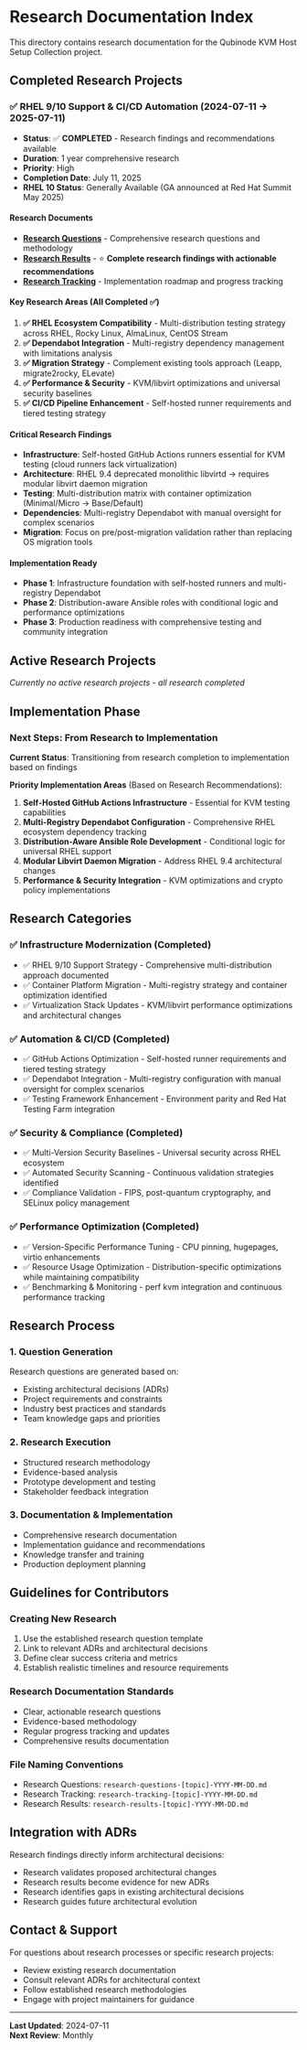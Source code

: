 # Research Documentation Index

This directory contains research documentation for the Qubinode KVM Host Setup Collection project.

## Completed Research Projects

### ✅ RHEL 9/10 Support & CI/CD Automation (2024-07-11 → 2025-07-11)
- **Status**: ✅ **COMPLETED** - Research findings and recommendations available
- **Duration**: 1 year comprehensive research
- **Priority**: High
- **Completion Date**: July 11, 2025
- **RHEL 10 Status**: Generally Available (GA announced at Red Hat Summit May 2025)

#### Research Documents
- [**Research Questions**](research-questions-rhel-9-10-support-2024-07-11.md) - Comprehensive research questions and methodology
- [**Research Results**](research-results-july-11-2025.md) - ⭐ **Complete research findings with actionable recommendations**
- [**Research Tracking**](research-tracking-rhel-9-10-2024-07-11.md) - Implementation roadmap and progress tracking

#### Key Research Areas (All Completed ✅)
1. **✅ RHEL Ecosystem Compatibility** - Multi-distribution testing strategy across RHEL, Rocky Linux, AlmaLinux, CentOS Stream
2. **✅ Dependabot Integration** - Multi-registry dependency management with limitations analysis
3. **✅ Migration Strategy** - Complement existing tools approach (Leapp, migrate2rocky, ELevate)
4. **✅ Performance & Security** - KVM/libvirt optimizations and universal security baselines
5. **✅ CI/CD Pipeline Enhancement** - Self-hosted runner requirements and tiered testing strategy

#### Critical Research Findings
- **Infrastructure**: Self-hosted GitHub Actions runners essential for KVM testing (cloud runners lack virtualization)
- **Architecture**: RHEL 9.4 deprecated monolithic libvirtd → requires modular libvirt daemon migration
- **Testing**: Multi-distribution matrix with container optimization (Minimal/Micro → Base/Default)
- **Dependencies**: Multi-registry Dependabot with manual oversight for complex scenarios
- **Migration**: Focus on pre/post-migration validation rather than replacing OS migration tools

#### Implementation Ready
- **Phase 1**: Infrastructure foundation with self-hosted runners and multi-registry Dependabot
- **Phase 2**: Distribution-aware Ansible roles with conditional logic and performance optimizations
- **Phase 3**: Production readiness with comprehensive testing and community integration

## Active Research Projects

*Currently no active research projects - all research completed*

## Implementation Phase

### Next Steps: From Research to Implementation
**Current Status**: Transitioning from research completion to implementation based on findings

**Priority Implementation Areas** (Based on Research Recommendations):
1. **Self-Hosted GitHub Actions Infrastructure** - Essential for KVM testing capabilities
2. **Multi-Registry Dependabot Configuration** - Comprehensive RHEL ecosystem dependency tracking  
3. **Distribution-Aware Ansible Role Development** - Conditional logic for universal RHEL support
4. **Modular Libvirt Daemon Migration** - Address RHEL 9.4 architectural changes
5. **Performance & Security Integration** - KVM optimizations and crypto policy implementations

## Research Categories

### ✅ Infrastructure Modernization (Completed)
- ✅ RHEL 9/10 Support Strategy - Comprehensive multi-distribution approach documented
- ✅ Container Platform Migration - Multi-registry strategy and container optimization identified
- ✅ Virtualization Stack Updates - KVM/libvirt performance optimizations and architectural changes

### ✅ Automation & CI/CD (Completed)
- ✅ GitHub Actions Optimization - Self-hosted runner requirements and tiered testing strategy
- ✅ Dependabot Integration - Multi-registry configuration with manual oversight for complex scenarios
- ✅ Testing Framework Enhancement - Environment parity and Red Hat Testing Farm integration

### ✅ Security & Compliance (Completed)
- ✅ Multi-Version Security Baselines - Universal security across RHEL ecosystem
- ✅ Automated Security Scanning - Continuous validation strategies identified
- ✅ Compliance Validation - FIPS, post-quantum cryptography, and SELinux policy management

### ✅ Performance Optimization (Completed)
- ✅ Version-Specific Performance Tuning - CPU pinning, hugepages, virtio enhancements
- ✅ Resource Usage Optimization - Distribution-specific optimizations while maintaining compatibility
- ✅ Benchmarking & Monitoring - perf kvm integration and continuous performance tracking

## Research Process

### 1. Question Generation
Research questions are generated based on:
- Existing architectural decisions (ADRs)
- Project requirements and constraints
- Industry best practices and standards
- Team knowledge gaps and priorities

### 2. Research Execution
- Structured research methodology
- Evidence-based analysis
- Prototype development and testing
- Stakeholder feedback integration

### 3. Documentation & Implementation
- Comprehensive research documentation
- Implementation guidance and recommendations
- Knowledge transfer and training
- Production deployment planning

## Guidelines for Contributors

### Creating New Research
1. Use the established research question template
2. Link to relevant ADRs and architectural decisions
3. Define clear success criteria and metrics
4. Establish realistic timelines and resource requirements

### Research Documentation Standards
- Clear, actionable research questions
- Evidence-based methodology
- Regular progress tracking and updates
- Comprehensive results documentation

### File Naming Conventions
- Research Questions: `research-questions-[topic]-YYYY-MM-DD.md`
- Research Tracking: `research-tracking-[topic]-YYYY-MM-DD.md`
- Research Results: `research-results-[topic]-YYYY-MM-DD.md`

## Integration with ADRs

Research findings directly inform architectural decisions:
- Research validates proposed architectural changes
- Research results become evidence for new ADRs
- Research identifies gaps in existing architectural decisions
- Research guides future architectural evolution

## Contact & Support

For questions about research processes or specific research projects:
- Review existing research documentation
- Consult relevant ADRs for architectural context
- Follow established research methodologies
- Engage with project maintainers for guidance

---

**Last Updated**: 2024-07-11  
**Next Review**: Monthly
